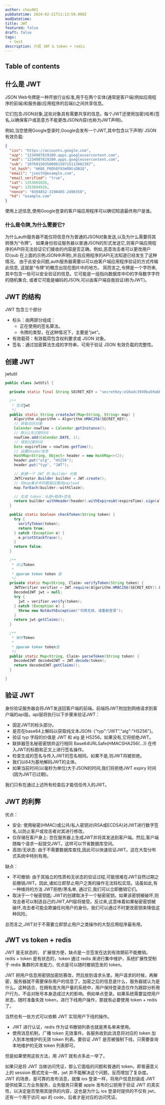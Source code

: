 ```yaml
---
author: chou401
pubDatetime: 2024-02-21T11:13:59.000Z
modDatetime:
title: JWT
featured: false
draft: false
tags:
  - test
description: 介绍 JWT & token + redis
---
```


## Table of contents

## 什么是 JWT

JSON Web令牌是一种开放行业标准,用于在两个实体(通常是客户端(例如应用程序的前端)和服务器(应用程序的后端))之间共享信息。

它们包含JSON对象,这些对象具有需要共享的信息。每个JWT还使用加密(哈希)签名,以确保客户或恶意方不能更改JSON内容(也称为JWT声明)。

例如,当您使用Google登录时,Google会发布一个JWT,其中包含以下声明/ JSON有效负载:

```json
{
  "iss": "https://accounts.google.com",
  "azp": "1234987819200.apps.googleusercontent.com",
  "aud": "1234987819200.apps.googleusercontent.com",
  "sub": "10769150350006150715113082367",
  "at_hash": "HK6E_P6Dh8Y93mRNtsDB1Q",
  "email": "jsmith@example.com",
  "email_verified": "true",
  "iat": 1353601026,
  "exp": 1353604926,
  "nonce": "0394852-3190485-2490358",
  "hd": "example.com"
}
```

使用上述信息,使用Google登录的客户端应用程序可以确切知道最终用户是谁。

### 什么是令牌,为什么需要它?

为什么auth服务器不能仅将信息作为普通的JSON对象发送,以及为什么需要将其转换为“令牌”。
如果身份验证服务器以普通JSON的形式发送它,则客户端应用程序的API将无法验证它们接收的内容是否正确。例如,恶意攻击者可以更改用户ID(sub 在上面的示例JSON中声明),并且应用程序的API无法知道已经发生了这种情况。
由于此安全问题,auth服务器需要以可以由客户端应用程序验证的方式传输此信息, 这就是“令牌”的概念出现在图片中的地方。
简而言之,令牌是一个字符串,其中包含一些可以安全验证的信息。它可能是一组指向数据库中ID的字母数字字符的随机集合, 或者它可能是编码的JSON,可以由客户端自我验证(称为JWT)。

## JWT 的结构

JWT 包含三个部分

- 标头：由两部分组成：
  - 正在使用的签名算法。
  - 令牌的类型，在这种情况下，主要是“jwt”。
- 有效载荷：有效载荷包含权利要求或 JSON 对象。
- 签名：通过加密算法生成的字符串，可用于验证 JSON 有效负载的完整性。

## 创建 JWT

jwtutil

```java
public class JwtUtil {

  private static final String SECRET_KEY = "secretKey:e10adc3949ba59abbe56e057f20f883e";

  /**
   * 生成jwt
   */
  public static String createJwt(Map<String, String> map) {
    Algorithm algorithm = Algorithm.HMAC256(SECRET_KEY);
    // 获取日历对象
    Calendar nowTime = Calendar.getInstance();
    // 默认1天过期时间
    nowTime.add(Calendar.DATE, 1);
    // 得到过期时间
    Date expireTime = nowTime.getTime();
    // 设置header信息
    HashMap<String, Object> header = new HashMap<>(2);
    header.put("alg", "HS256");
    header.put("typ", "JWT");

    // 新建一个 JWT 的 Builder 对象
    JWTCreator.Builder builder = JWT.create();
    // 将map集合中的数据设置进payload
    map.forEach(builder::withClaim);

    // 生成 token：头部+载荷+签名
    return builder.withHeader(header).withExpiresAt(expireTime).sign(algorithm);
  }

  public static boolean checkToken(String token) {
    try {
      verifyToken(token);
      return true;
    } catch (Exception e) {
      e.printStackTrace();
    }
    return false;
  }

  /**
   * 验证Token
   *
   * @param token token 值
   */
  private static Map<String, Claim> verifyToken(String token) {
    JWTVerifier verifier = JWT.require(Algorithm.HMAC256(SECRET_KEY)).build();
    DecodedJWT jwt = null;
    try {
      jwt = verifier.verify(token);
    } catch (Exception e) {
      throw new NotAuthException("令牌无效，请重新登录");
    }
    return jwt.getClaims();
  }

  /**
   * 解析Token
   *
   * @param token token值
   */
  public static Map<String, Claim> parseToken(String token) {
    DecodedJWT decodedJWT = JWT.decode(token);
    return decodedJWT.getClaims();
  }

}
```

## 验证 JWT

身份验证服务器会将JWT发送回客户端的前端。前端将JWT附加到网络请求到客户端的api层。api层将执行以下步骤来验证JWT：

- 固定JWT的标头部分。
- 是否在base64上解码以获取纯文本JSON: {"typ":"JWT","alg":"HS256"}。
- 验证 typ 字段的价值是 JWT 和 alg 是 HS256。如果没有,它将拒绝JWT。
- 联排器签名秘密密钥并运行相同 Base64URLSafe(HMACSHA256(...)) 在传入JWT的标题和正文上进行签名操作。
- 检查生成的签名与传入JWT的签名相同。如果不是,则JWT将被拒绝。
- 我们以64为基地解码JWT的主体。
- 如果当前时间(以毫秒为单位)大于JSON的时间,我们将拒绝JWT expiry 时间(因为JWT已过期)。

我们只有在通过上述所有检查后才能信任传入的JWT。

## JWT 的利弊

优点：

- 安全: 使用秘密(HMAC)或公共/私人密钥对(RSA或ECDSA)对JWT进行数字签名,以防止客户或攻击者对其进行修改。
- 仅存储在客户身上: 您在服务器上生成JWT并将其发送到客户端。然后,客户端随每个请求一起提交JWT。这样可以节省数据库空间。
- 高效/无状态: 由于不需要数据库查找,因此可以快速验证JWT。这在大型分布式系统中特别有用。

缺点：

- 不可撤销: 由于其独立的性质和无状态的验证过程,可能很难在JWT自然过期之前撤销JWT。因此,诸如立即禁止用户之类的操作无法轻松实现。话虽如此,有一种维持的方法 JWT拒绝/黑名单, 通过它,我们可以立即撤销它们。
- 取决于一个秘密钥匙: JWT的创建取决于一个秘密密钥。如果该密钥被破坏,则攻击者可以制造自己的JWT,API层将接受。反过来,这意味着如果秘密密钥被破坏,攻击者可能会欺骗任何用户的身份。我们可以通过不时更改密钥来降低这种风险。

总而言之,JWT对于不需要立即禁止用户之类操作的大型应用程序最有用。

## JWT vs token + redis

JWT 是无状态的， 扩展很方便，缺点是一旦签发在达到有效期前不能撤销。redis + token 是有状态的，token 通过 redis 来进行集中维护，系统扩展性受制于 redis 集群的并发能力，优点是可以随时撤销签发的 token。

JWT 把用户信息用密钥加密防篡改，然后放到请求头里。用户请求的时候，再解密，服务器就不需要保存用户的信息了。加密之后的信息是什么，服务器就认为是什么。这种适合，在拥有庞大用户量的系统中，用户保持登录态仅作为跟踪分析用户行为，不会对账号本身造成过大的影响。例如单点登录。如果系统需要监控用户状态，随时准备失效 token，进行下线用户操作，那就有必要使用 token + redis 了。

当然也有一些方式可以依赖 JWT 实现用户下线的操作。

- JWT 进行认证，redis 作为证书撤销列表也就是黑名单来使用。
- 使用消息机制，广播 token 无效事件。各服务收到此消息将对应的 token 加入到本地维护的无效 token 列表。要验证 JWT 是否被强制下线，只需要查询本地维护的无效 token 列表即可。

但是如果使用这些方法，用 JWT 就有点多此一举了。

如果只是将 JWT 当做访问凭证，那么它面临的问题和普通的 token，即普遍意义上的 session 模式完全一样，jwt 并不能解决这个问题，反而增加了复杂度。
JWT 的场景，是可靠的发布消息，就像 ios 登录一样，将用户信息封装成 JWT 提供给第三方业务服务，业务服务只需要 apple 发布的公钥用于验证 JWT 的真实性，以决定是否使用其提供的内容，这也是为什么 ios 登录时提供的不仅有 jwt，还有一个用于访问 api 的 code，后者才是对应的访问凭证。
